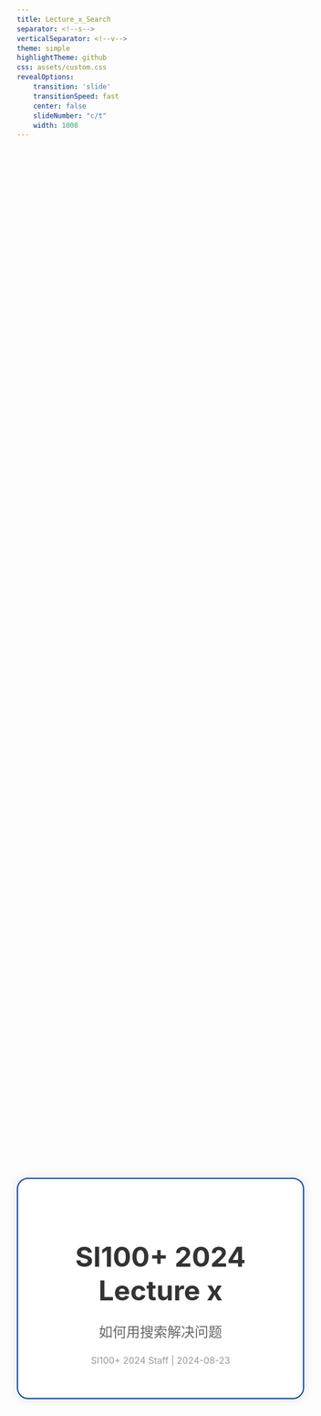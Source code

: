 ```yaml
---
title: Lecture_x_Search
separator: <!--s-->
verticalSeparator: <!--v-->
theme: simple
highlightTheme: github
css: assets/custom.css
revealOptions:
    transition: 'slide'
    transitionSpeed: fast
    center: false
    slideNumber: "c/t"
    width: 1000
---
```


<div style="display: flex; justify-content: center; align-items: center; height: 100vh;">
  <div style="text-align: center; padding: 40px; background-color: white; border: 2px solid rgb(0, 63, 163); border-radius: 20px; box-shadow: 0 0 20px rgba(0,0,0,0.1);">
    <h1 style="font-size: 48px; font-weight: bold; margin-bottom: 20px; color: #333;">SI100+ 2024 Lecture x</h1>
    <p style="font-size: 24px; color: #666;">如何用搜索解决问题</p>
    <p style="font-size: 16px; color: #999; margin-top: 20px;">SI100+ 2024 Staff | 2024-08-23</p>
  </div>
</div>

<!--s-->

<div class="middle center">
  <div style="width: 100%">

  # Part.0 我该搜吗？
  
  </div>
</div>

<!--v-->

## 情景回想

- 你困惑的不是一个用来锻炼你的问题
  - 比如一些值得一做的习题之外的问题
- 你已经尝试过了一些方法，但是没有找到答案
- 你可能有一个解决方法，但是不确定是否合适/有没有更好的方法
- **你搜索这个问题不会导致学术不端**

</br>

<div class="center">

<font size="30">**我应该搜索吗？**</font>

</div>

<!--v-->

<div class="middle center">
  <div style="width: 100%">

  # **去搜啊，为什么不搜？**

  </div>
</div>

<!--v-->

<div class="middle center">
  <div style="width: 100%">

  # **为什么不搜！！！**

  </div>
</div>

<!--v-->

## 你应该开始搜索的 101 个理由

- 你现在真的遇到问题了，而遇到问题就应该**解决问题**
- 网上很可能有这个问题的解决方案
- 只靠自己摸索不一定能解决问题
- 可能会搜索到高于这个问题的更深入的知识，扩充你的知识面
- 搜索没有任何的代价
- 这一次没有搞懂，下一次还要再费时间
- 别人通常没有义务帮你解决问题，你应该感谢他们的帮助，但是搜索引擎无所谓！
- 找出思路里面潜在的错误
- ......

<!--s-->

<div class="middle center">
  <div style="width: 100%">

  # Part.1 使用什么搜索
  
  </div>
</div>

<!--v-->

## 通用的搜索引擎

<div style=" margin-top: 10px; margin-right: 10px;" markdown="1">
<img src="images/recent_searches_2x.png" width="43%" style="float: right;">

<br/>

这些搜索引擎可以解决大部分问题

- Google
- Bing
- CN Bing 国内版/百度（仅适合用于搜索中文社区内容）
- DuckDuckGo（没多少人用）

</div>

<!--v-->

## 图片搜索

有人发了一张图片，你找他一问，他说 “我也是转发的，找不到后续”

你：😄 `->` 😧 `->` 😡

- [Google Images](https://images.google.com/): 最通用，对截取的图片搜索效果相对更好
- [Yandex Images](https://yandex.com/images/): 俄罗斯搜索引擎，图片搜索效果好
- [百度图片](https://image.baidu.com/): 越来越不好用了，百度药丸
- [trace.moe](https://trace.moe/): 以图搜番
- [SauceNao](https://saucenao.com/): 只能从完整图片搜索到原图
- [ascii2d](https://ascii2d.net/): 能搜到 Pixiv 陈年老图
- 淘宝 App：拍照搜物品，维修工师傅从空调里面卸下来的电磁阀都能搜到

**通用搜索流程**：在 Google Images/Yandex Images 里面搜索，在结果里面找到更清晰或更完整的图片，也可以提取关键词然后用文字搜索，如果是二刺螈图片，把搜到的比较完整的图片放到 SauceNao 里面搜索出处，搜物品可以用淘宝拍照搜索

<!--v-->

## 专业性强/特定领域的搜索

可以先用通用的搜索引擎找到那个领域的网站，然后继续检索

- [Google Scholar](https://scholar.google.com/): 学术搜索引擎，搜索论文
- [Sourcegraph](https://sourcegraph.com/): 搜索网上的代码
- [Wolfram Alpha](https://www.wolframalpha.com/): 数学搜索引擎，甚至能给出逐步解题过程
- 对应领域的社区：光是 [Stack Exchange](https://stackexchange.com/sites) 下就有各种主题的子社区，只用来搜索的话，小红书、知乎也是不错的选择
- 学校提供的数据库，可以在图书馆网站找到数据库列表


<img src="images/stackexchange.png" width="45%" style="display: block; margin: 0 auto;">

<!--v-->

## 搜索概念/定义

- [Wikipedia](https://www.wikipedia.org/)
  - 不建议使用维基百科自带的搜索功能，直接在 Google 里面加上 Wikipedia 关键词搜索
  - 有些词条没有中文/中文版质量差，推荐看英文版
- [Merriam-Webster](https://www.merriam-webster.com/): 最权威的英语词典之一
- RTFM: *the friendly manual*，有时候直接看官方文档是最好的选择

</br>

<img src="images/tar.png" width="70%" style="display: block; margin: 0 auto;">

<div style="text-align: center;">

有些时候还是坚持 TL; DR 原则更好

</div>

<!--v-->

## 其他

- 对于时效性极强，还没有大范围出现的内容，在社交媒体搜索效果更好
- 搜索某个文件时，可以选择在百度文库搜索，得到结果后复制精确的标题再搜索其他的可以免费下载的网站有没有资源
- 搜索电子书请自行了解如何访问 zlibrary 或者 libgen
- 网站挂了，可以用 whois 查询域名的历史解析记录，可以在 [Wayback Machine](https://archive.org/web/) 上找到历史快照
- [Internet Archive](https://archive.org/): 互联网档案馆，有很多资源
- 使用浏览器脚本，优化搜索体验

<!--s-->

<div class="middle center">
  <div style="width: 100%">

  # Part.2 把什么丢到搜索框里
  
  </div>
</div>

<!--v-->

## 你最开始的搜索导向对吗？

- 明确你的问题到底是什么！[提问的智慧 中文版](https://github.com/ryanhanwu/How-To-Ask-Questions-The-Smart-Way/blob/main/README-zh_CN.md)
- 你可能过分的细化了你的问题
- 对于一个网站，可以去掉其子域名，比如对于 manga.bilibili.com 可以搜索 bilibili.com，看看你想搜的在不在那里
- 对于转载，追溯到原创作者处，他可能有更多关于此内容的文章
- 对于某一作者，搜索他在不同网站的账号

<img src="images/google_meme.png" width="40%" style="display: block; margin: 0 auto;">

<!--v-->

## 关键词

- 一大段描述文字的搜索结果通常不尽人意的
  - 搜索引擎不是有分词功能吗？
  - 长句子分词后也有很多杂音
- 清除冗余
  - “我该怎么用工具 x 做出 y?” `->` “x y”
  - 用空格来分隔关键词，视情况选择具体的还是更抽象的关键词
- 通过搜索结果来调整关键词
  - 搜索结果里面可能不包含一部分关键词 `->` 尝试去掉这些关键词
  - 搜索结果给你新的启发 `->` 尝试加入这些关键词
  - 根据结果不断迭代
    - 内容太老旧 `->` 限制搜索时间/加年份关键词/加软件版本号
    - 名字一样，但是不是你要搜的领域的东西 `->` 加上领域关键词
    - ......

<!--v-->

## 描述目的还是描述方法

当你对如何解决这个问题已经有初步想法的时候，加入你解决方式的关键词，而不是目的的关键词。如：“我想不花钱就能用上 Mathematica” `->` “Mathematica 破解版/激活码/注册机”

但是这种搜索方式不完全正确：

>告诉黑客们你认为问题是怎样造成的并没什么帮助。（如果你的推断如此有效，还用向别人求助吗？），因此要确信你原原本本告诉了他们问题的症状，而不是你的解释和理论；
>
> 让黑客们来推测和诊断。如果你认为陈述自己的猜测很重要，清楚地说明这只是你的猜测，并描述为什么它们不起作用。
>
> —— 提问的智慧

不要总认为“我觉得”就是对的

<!--v-->

## 搜索引擎的高级功能

以 Google 为例，其他搜索引擎使用方式类似

- 强制包含关键词：半角双引号
- 强制排除关键词：减号
- 模糊匹配：星号 如 “Python * tutorial” 可能匹配到 “Python beginner tutorial”，“Python Datascience tutorial”
- 限制搜索网站：site: 如 “site:stackoverflow.com Python”
- 限制搜索文件类型：filetype: 如 “filetype:pdf Python”

<!--s-->

<div class="middle center">
  <div style="width: 100%">

  # Part.3 怎么看搜索结果
  
  </div>
</div>

<!--v-->

## 广告！广告！

- 广告通常在搜索结果的最上面（令人发指）
- 仔细观察，有的广告会标注“广告”标签
- 有些东西并没有“官网”，请在搜索之前确认（比如说 C/C++ 并没有官方网站，只有非官方的 cppreference，而且这个网站和配置 C/C++ 环境没有关系）
- 广告网页的域名显然不对
  - `.org`, `.edu`, `.gov` 通常是官方网站
  - 外国软件突然出现了 `.cn` 域名 
  - 广告域名和你要找的内容看起来完全无关
- 广告商是中国某不知名公司，一眼假
- 味道很冲的关键词罗列：一键下载安装,无捆绑软件,安全无毒,绿色免费版
- 类似某某软件园这种的盗版下载站里面可能有资源，但是小心下载到 p2p 下载器
- 不要因为懒得分辨广告而直接点击，这很可能让你打开广告，你的目的是**解决问题！**
- 你可以选择使用广告拦截插件

<!--v-->

## 广告！广告！

<img src="images/baidu_ads.png" width="75%" style="display: block; margin: 0 auto;">

<!--v-->

## 排除低质量内容

- CSDN：内容质量参差不齐，现在 CSDN 官方甚至开始用生成式模型进行灌水
- 看起来就像是要卖你东西/卖课的网站
- “经验分享”，点进去有百度网盘链接，里面是够你入门 114514 次的初级资料
- 百度百科的部分低质量页面：一看发现最后更新时间是二十年前，哈哈
- 营销号：广泛存在于微信公众号、百度百家号等平台
- 机翻搬运：比如说腾讯云搬运的 stackoverflow 帖子，看到机翻一定要找原帖

</br>

SEO 已经死得差不多了，不用百度搜索，低质量内容会少很多

<!--v-->

## 太长了，我不看（TL; DR）

- 可能关键词藏在页面某处，善用 `Ctrl + F` 网页内搜索
- 对于英语内容，可能没法像中文一样一眼扫出关键词，可以用对话大模型总结
- 搜到的东西太“形式化”了，比如 C++ 标准，可以去看看别人的博客
- 内容里面有很多专业术语/看不懂的缩写
- 搜出来结果，让你读一部大部头的书（很可能那个人自己都没读完）

</br>

- 该跳过就跳过，把时间花在更有价值的地方
- 你可以问生成式大模型，先打下基础再回看

<!--v-->

## 我没搜到我想要的内容


<div class="middle center">
  <div style="width: 100%; margin-top: -100px;">

  # **首先回看前面的内容**
  
  </div>
</div>

<!--v-->

## 我没搜到我想要的内容

- 没有搜到是很正常的事情
- 问同学/问老师/问社区
- 再次强调：[提问的智慧](https://github.com/ryanhanwu/How-To-Ask-Questions-The-Smart-Way/blob/main/README-zh_CN.md)


<img src="images/questions.png" width="60%" style="display: block; margin: 0 auto;">

<!--s-->

<div class="middle center">
  <div style="width: 100%">

  # Part.4 搜完了干什么
  
  </div>
</div>

<!--v-->

## 不费两遍力气

<div style=" margin-top: 10px; margin-right: 50px;" markdown="1">

<img src="images/trouble_shooting.png" width="35%" style="float: right;">

<br/>

- Trouble shooting 是一件很费力的事情
- 你还会遇到一样的问题吗？
- 指点别人（费曼学习法）
- 建立你的书签栏
  - 小工具网站
  - 特定方面的百科网站
  - 如果你觉得有意思就一定要收藏，不然再想起来就会后悔
- 网上搜到了文件资源！
  - 按日期与类型分类，仔细整理文件
  - 大文件云上储存
  - 关键文件保留离线备份
</div>

<!--s-->

<div class="middle center">
  <div style="width: 100%">

  # Part.5 更多？
  
  </div>
</div>

<!--v-->

## 互联网环境

<div style=" margin-top: 10px; margin-right: 100px;" markdown="1">
<img src="images/nonsense.png" width="36%" style="float: right;">

<br/>

- 网络让各种“生物”都能发表观点了
- 信息的真实性、可靠性、时效性、立场
  - 网络舆情：[bilibili - 唯一讲述者](https://space.bilibili.com/278761367/)
  - [如何打车远离无意义网络辩论](https://steamcommunity.com/sharedfiles/filedetails/?id=2997342508)
- 这一页 slide 你就当没看到
- 我们最终还是生活在现实世界里

</div>

<!--v-->

## AI 降临

**如何询问各类对话大模型**

- 搜索引擎的“关键词”式搜索不一定合适
- 用更加详细的方式描述
- 任何要求都要写清楚
- 有些时候，说“不应该怎样”反而会加强错误

**什么适合问大模型**

- 概览性问题
- 已经有大量数据的问题（防止大模型幻觉胡说八道）

**AI 搜索引擎**

- 我有一个很强的东西，我还有另一个很强的东西🤔
- 没错，已经有人做过了
- 明天会更好？

<!--s-->

<div style="display: flex; justify-content: center; align-items: center; height: 100vh;   ">
  <div style="text-align: center; padding: 40px; background-color: white; border-radius: 20px; box-shadow: 0 0 20px rgba(0,0,0,0.1);">
    <div style="display: inline-block; padding: 20px 40px; border-radius: 10 px; margin-bottom: 20px;">
      <h1 style="font-size: 48px; font-weight: bold; margin: 0; color: rgb(16, 33, 89)">Thanks for Listening</h1>
    </div>
    <p style="font-size: 24px; color: #666; margin: 0;">Any questions?</p>
  </div>
</div>

